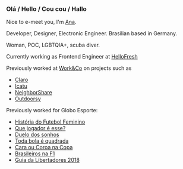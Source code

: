 ### Olá / Hello / Cou cou / Hallo

Nice to e-meet you, I'm [Ana](https://atarrisse.github.io/).

Developer, Designer, Electronic Engineer. Brasilian based in Germany.

Woman, POC, LGBTQIA+, scuba diver.

Currently working as Frontend Engineer at [HelloFresh](https://www.hellofresh.com/)

Previously worked at [Work&Co](https://work.co/) on projects such as
- [Claro](https://www.fastcompany.com/90547898/claro-innovation-by-design-2020)
- [Icatu](https://planos.icatuseguros.com.br/)
- [NeighborShare](https://nbshare.org/)
- [Outdoorsy](https://www.outdoorsy.com/)

Previously worked for Globo Esporte:
- [História do Futebol Feminino](https://interativos.globoesporte.globo.com/futebol/selecao-brasileira/especial/historia-do-futebol-feminino)
- [Que jogador é esse?](https://interativos.globoesporte.globo.com/futebol/copa-do-mundo/especial/que-jogador-e-esse)
- [Duelo dos sonhos](https://interativos.globoesporte.globo.com/futebol/copa-do-mundo/especial/duelo-dos-sonhos)
- [Toda bola é quadrada](https://interativos.globoesporte.globo.com/futebol/copa-do-mundo/especial/toda-bola-e-quadrada)
- [Cara ou Coroa na Copa](https://interativos.globoesporte.globo.com/futebol/copa-do-mundo/especial/cara-ou-coroa-na-copa)
- [Brasileiros na F1](https://interativos.globoesporte.globo.com/motor/formula-1/especial/participacoes-brasileiras-na-f1)
- [Guia da Libertadores 2018](https://interativos.globoesporte.globo.com/futebol/libertadores/especial/guia-da-libertadores-2018)
